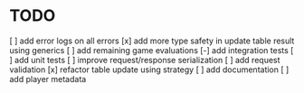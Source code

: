 # TODO

[ ] add error logs on all errors
[x] add more type safety in update table result using generics
[ ] add remaining game evaluations
[-] add integration tests
[ ] add unit tests
[ ] improve request/response serialization 
[ ] add request validation
[x] refactor table update using strategy 
[ ] add documentation
[ ] add player metadata
